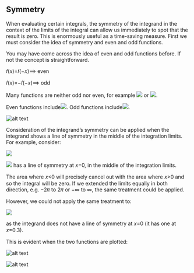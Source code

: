 ## Symmetry 

When evaluating certain integrals, the symmetry of the integrand in the context of the limits of the integral can allow us immediately to spot that the result is zero. This is enormously useful as a time-saving measure. First we must consider the idea of symmetry and even and odd functions.

You may have come across the idea of even and odd functions before. If not the concept is straightforward. 

𝑓(𝑥)=𝑓(−𝑥)⟹ even 

𝑓(𝑥)=−𝑓(−𝑥)⟹ odd

Many functions are neither odd nor even, for example <img src="https://render.githubusercontent.com/render/math?math=e^x"> or <img src="https://render.githubusercontent.com/render/math?math=\ln x ">.

Even functions include<img src="https://render.githubusercontent.com/render/math?math=x^2, x^4, \cos x, \cos^2 x, \sin^2x ">. Odd functions include<img src="https://render.githubusercontent.com/render/math?math=x, x^3, \sin x">.

![alt text](https://github.com/Oxbridge-Science-Academy/Figures/blob/master/Integration/even_odd.png)

Consideration of the integrand’s symmetry can be applied when the integrand shows a line of symmetry in the middle of the integration limits. For example, consider:

<img src="https://render.githubusercontent.com/render/math?math=\displaystyle \int_{-\pi}^{\pi} \sin x dx ">

<img src="https://render.githubusercontent.com/render/math?math=\displaystyle \sin x "> has a line of symmetry at 𝑥=0, in the middle of the integration limits. 

The area where 𝑥<0 will precisely cancel out with the area where 𝑥>0 and so the integral will be zero. If we extended the limits equally in both direction, e.g. −2𝜋 to 2𝜋 or −∞ to ∞, the same treatment could be applied.

However, we could not apply the same treatment to: 

<img src="https://render.githubusercontent.com/render/math?math=\displaystyle \int_{-\pi}^{\pi} \sin (x-0.3) dx "> 

as the integrand does not have a line of symmetry at 𝑥=0 (it has one at 𝑥=0.3). 

This is evident when the two functions are plotted:

![alt text](https://github.com/Oxbridge-Science-Academy/Figures/blob/master/Integration/symmetry_1.png)

![alt text](https://github.com/Oxbridge-Science-Academy/Figures/blob/master/Integration/symmetry_2.png)




